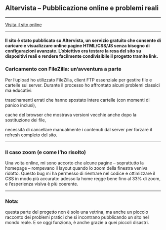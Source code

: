 ## Altervista – Pubblicazione online e problemi reali

---

[Visita il sito online](https://sitocv.altervista.org)

---


#### Il sito è stato pubblicato su Altervista, un servizio gratuito che consente di caricare e visualizzare online pagine HTML/CSS/JS senza bisogno di configurazioni avanzate. L’obiettivo era testare la resa del sito su dispositivi reali e rendere facilmente condivisibile il progetto tramite link.

### Caricamento con FileZilla: un’avventura a parte

Per l’upload ho utilizzato FileZilla, client FTP essenziale per gestire file e cartelle sul server.
Durante il processo ho affrontato alcuni problemi classici ma educativi:

trascinamenti errati che hanno spostato intere cartelle (con momenti di panico inclusi),

cache del browser che mostrava versioni vecchie anche dopo la sostituzione dei file,

necessità di cancellare manualmente i contenuti dal server per forzare il refresh completo del sito.

---

### Il caso zoom (e come l’ho risolto)

Una volta online, mi sono accorto che alcune pagine – soprattutto la homepage – rompevano il layout quando lo zoom della finestra veniva ridotto.
Questo bug mi ha permesso di rientrare nel codice e ottimizzare il CSS in modo più accurato: adesso la home regge bene fino al 33% di zoom, e l’esperienza visiva è più coerente.

---

### Nota:  
questa parte del progetto non è solo una vetrina, ma anche un piccolo racconto dei problemi pratici che si incontrano pubblicando un sito nel mondo reale. E se oggi funziona, è anche grazie a quei piccoli disastri.
